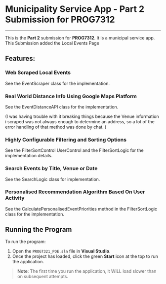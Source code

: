 # Municipality Service App - Part 2 Submission for PROG7312
---
This is the **Part 2** submission for **PROG7312**. It is a municipal service app. This Submission added the Local Events Page

## Features:
### Web Scraped Local Events
See the EventScraper class for the implementation. 
### Real World Distance Info Using Google Maps Platform
See the EventDistanceAPI class for the implementation. 

(I was having trouble with it breaking things because the Venue information i scraped was not always enough to determine an address, so a lot of the error handling of that method was done by chat. )
### Highly Configurable Filtering and Sorting Options
See the FilterSortControl UserControl and the FilterSortLogic for the implementation details.
### Search Events by Title, Venue or Date
See the SearchLogic class for implementation.
### Personalised Recommendation Algorithm Based On User Activity
See the CalculatePersonalisedEventPriorities method in the FilterSortLogic class for the implementation.
## Running the Program

To run the program:

1. Open the `PROG7321_POE.sln` file in **Visual Studio**.
2. Once the project has loaded, click the green **Start** icon at the top to run the application.

> **Note**: The first time you run the application, it WILL load slower than on subsequent attempts.
